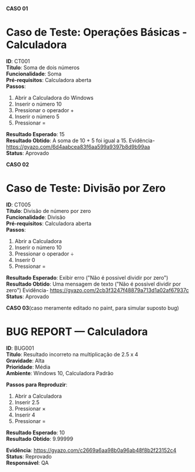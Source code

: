 **CASO 01**

# Caso de Teste: Operações Básicas - Calculadora
**ID**: CT001  
**Título**: Soma de dois números  
**Funcionalidade**: Soma  
**Pré-requisitos**: Calculadora aberta  
**Passos**:
1. Abrir a Calculadora do Windows
2. Inserir o número 10
3. Pressionar o operador +
4. Inserir o número 5
5. Pressionar =

**Resultado Esperado**: 15  
**Resultado Obtido**: A soma de 10 + 5 foi igual a 15.
Evidência- https://gyazo.com/6d4aabcea83f6aa599a9397b8d9b99aa  
**Status**: Aprovado

**CASO 02**

# Caso de Teste: Divisão por Zero
**ID**: CT005  
**Título**: Divisão de número por zero  
**Funcionalidade**: Divisão  
**Pré-requisitos**: Calculadora aberta  
**Passos**:
1. Abrir a Calculadora
2. Inserir o número 10
3. Pressionar o operador ÷
4. Inserir 0
5. Pressionar =

**Resultado Esperado**: Exibir erro ("Não é possivel dividir por zero")  
**Resultado Obtido**: Uma mensagem de texto ("Não é possivel dividir por zero")
Evidência- https://gyazo.com/2cb3f3247f48879a713d1a02af67937c   
**Status**: Aprovado

**CASO 03**(caso meramente editado no paint, para simular suposto bug)

# BUG REPORT — Calculadora
**ID**: BUG001  
**Título**: Resultado incorreto na multiplicação de 2.5 x 4  
**Gravidade**: Alta  
**Prioridade**: Média  
**Ambiente**: Windows 10, Calculadora Padrão

**Passos para Reproduzir**:
1. Abrir a Calculadora
2. Inserir 2.5
3. Pressionar ×
4. Inserir 4
5. Pressionar =

**Resultado Esperado**: 10  
**Resultado Obtido**: 9.99999  

**Evidência**: https://gyazo.com/c2669a6aa98b0a96ab48f8b2f23152c4 
**Status**: Reprovado  
**Responsável**: QA